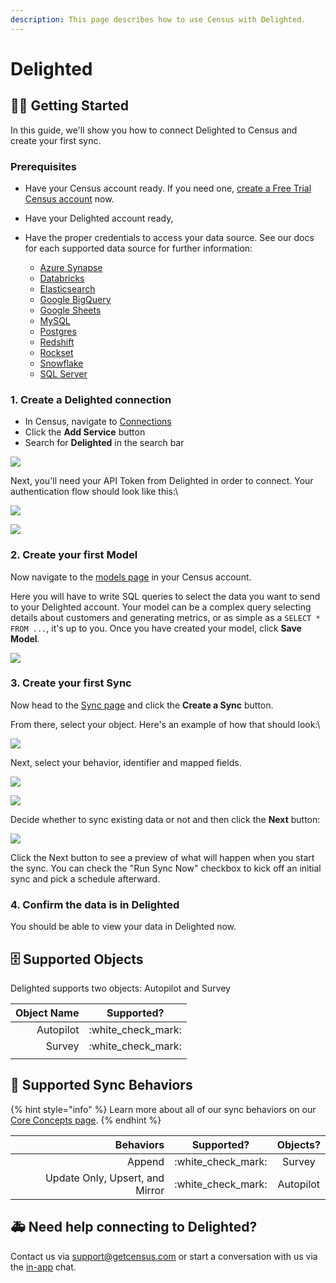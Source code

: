 ```yaml
---
description: This page describes how to use Census with Delighted.
---
```


# Delighted

## 🏃‍♀️ Getting Started

In this guide, we'll show you how to connect Delighted to Census and create your first sync.&#x20;

### Prerequisites

* Have your Census account ready. If you need one, [create a Free Trial Census account](https://app.getcensus.com/) now.
* Have your Delighted account ready,
*   Have the proper credentials to access your data source. See our docs for each supported data source for further information:

    * [Azure Synapse](../sources/azure-synapse.md)
    * [Databricks](https://docs.getcensus.com/sources/databricks)
    * [Elasticsearch](https://docs.getcensus.com/sources/elasticsearch)
    * [Google BigQuery](https://docs.getcensus.com/sources/google-bigquery)
    * [Google Sheets](https://docs.getcensus.com/sources/google-sheets)
    * [MySQL](https://docs.getcensus.com/sources/mysql)
    * [Postgres](https://docs.getcensus.com/sources/postgres)
    * [Redshift](https://docs.getcensus.com/sources/redshift)
    * [Rockset](https://docs.getcensus.com/sources/rockset)
    * [Snowflake](https://docs.getcensus.com/sources/snowflake)
    * [SQL Server](https://docs.getcensus.com/sources/sql-server)



### 1. Create a Delighted connection

* In Census, navigate to [Connections](https://app.getcensus.com/connections)
* Click the **Add Service** button
* Search for **Delighted** in the search bar

![](<../.gitbook/assets/Screen Shot 2022-03-31 at 6.13.13 PM.png>)

Next, you'll need your API Token from Delighted in order to connect. Your authentication flow should look like this:\


![](<../.gitbook/assets/Screen Shot 2022-03-31 at 6.22.48 PM.png>)



![](<../.gitbook/assets/Screen Shot 2022-03-31 at 6.23.57 PM.png>)

### 2. Create your first Model

Now navigate to the [models page](https://app.getcensus.com/models) in your Census account.

Here you will have to write SQL queries to select the data you want to send to your Delighted account. Your model can be a complex query selecting details about customers and generating metrics, or as simple as a `SELECT * FROM ...`, it's up to you. Once you have created your model, click **Save Model**.&#x20;

![](<../.gitbook/assets/Screen Shot 2022-03-31 at 6.35.16 PM.png>)

### 3. Create your first Sync

Now head to the [Sync page](https://app.getcensus.com/syncs) and click the **Create a Sync** button.

From there, select your object. Here's an example of how that should look:\


![](<../.gitbook/assets/Screen Shot 2022-03-31 at 7.15.52 PM.png>)

Next, select your behavior, identifier and mapped fields.

![](<../.gitbook/assets/Screen Shot 2022-03-31 at 7.16.05 PM.png>)

![](<../.gitbook/assets/Screen Shot 2022-03-31 at 7.16.31 PM.png>)

Decide whether to sync existing data or not and then click the **Next** button:

![](<../.gitbook/assets/Screen Shot 2022-03-31 at 7.16.48 PM.png>)



Click the Next button to see a preview of what will happen when you start the sync. You can check the "Run Sync Now" checkbox to kick off an initial sync and pick a schedule afterward.

### 4. Confirm the data is in Delighted

You should be able to view your data in Delighted now.



## 🗄 Supported Objects

Delighted supports two objects: Autopilot and Survey&#x20;

| Object Name |      Supported?      |
| ----------: | :------------------: |
|   Autopilot | :white\_check\_mark: |
|      Survey | :white\_check\_mark: |
|             |                      |



## 🔄 Supported Sync Behaviors

{% hint style="info" %}
Learn more about all of our sync behaviors on our [Core Concepts page](../basics/core-concept/#the-different-sync-behaviors).
{% endhint %}

|                       Behaviors |      Supported?      |  Objects? |
| ------------------------------: | :------------------: | :-------: |
|                          Append | :white\_check\_mark: |   Survey  |
| Update Only, Upsert, and Mirror | :white\_check\_mark: | Autopilot |



## 🚑 Need help connecting to Delighted?

Contact us via support@getcensus.com or start a conversation with us via the [in-app](https://app.getcensus.com/) chat.
